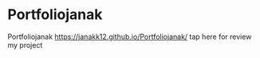 # Portfoliojanak
Portfoliojanak
https://janakk12.github.io/Portfoliojanak/ tap here for review my project
